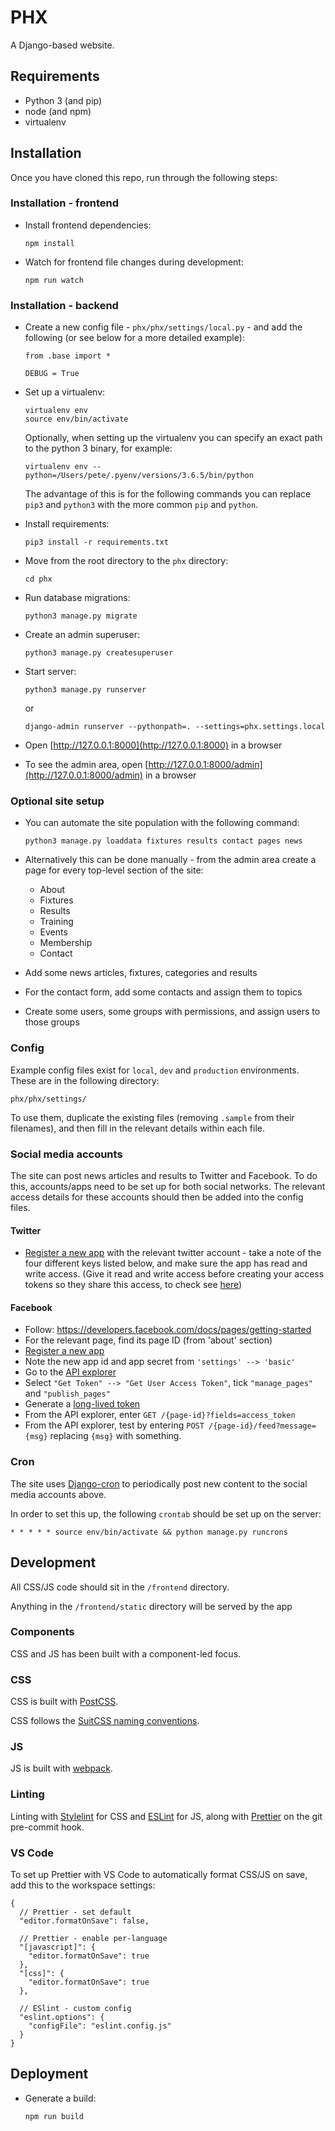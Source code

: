# PHX

A Django-based website.


## Requirements

* Python 3 (and pip)
* node (and npm)
* virtualenv


## Installation

Once you have cloned this repo, run through the following steps:


### Installation - frontend

* Install frontend dependencies:

  ```
  npm install
  ```

* Watch for frontend file changes during development:

  ```
  npm run watch
  ```


### Installation - backend

* Create a new config file - `phx/phx/settings/local.py` - and add the following (or see below for a more detailed example):

  ```
  from .base import *

  DEBUG = True
  ```

* Set up a virtualenv:

  ```
  virtualenv env
  source env/bin/activate
  ```

  Optionally, when setting up the virtualenv you can specify an exact path to the python 3 binary, for example:

  ```
  virtualenv env --python=/Users/pete/.pyenv/versions/3.6.5/bin/python
  ```

  The advantage of this is for the following commands you can replace `pip3` and `python3` with the more common `pip` and `python`.

* Install requirements:

  ```
  pip3 install -r requirements.txt
  ```

* Move from the root directory to the `phx` directory:

  ```
  cd phx
  ```

* Run database migrations:

  ```
  python3 manage.py migrate
  ```

* Create an admin superuser:

  ```
  python3 manage.py createsuperuser
  ```

* Start server:

  ```
  python3 manage.py runserver
  ```

  or

  ```
  django-admin runserver --pythonpath=. --settings=phx.settings.local
  ```

* Open [http://127.0.0.1:8000](http://127.0.0.1:8000) in a browser

* To see the admin area, open [http://127.0.0.1:8000/admin](http://127.0.0.1:8000/admin) in a browser


### Optional site setup

* You can automate the site population with the following command:

  ```
  python3 manage.py loaddata fixtures results contact pages news
  ```

* Alternatively this can be done manually - from the admin area create a page for every top-level section of the site:

  - About
  - Fixtures
  - Results
  - Training
  - Events
  - Membership
  - Contact

* Add some news articles, fixtures, categories and results

* For the contact form, add some contacts and assign them to topics

* Create some users, some groups with permissions, and assign users to those groups


### Config

Example config files exist for `local`, `dev` and `production` environments. These are in the following directory:

```
phx/phx/settings/
```

To use them, duplicate the existing files (removing `.sample` from their filenames), and then fill in the relevant details within each file.



### Social media accounts

The site can post news articles and results to Twitter and Facebook. To do this, accounts/apps need to be set up for both social networks. The relevant access details for these accounts should then be added into the config files.


#### Twitter

* [Register a new app](https://developer.twitter.com/) with the relevant twitter account - take a note of the four different keys listed below, and make sure the app has read and write access. (Give it read and write access before creating your access tokens so they share this access, to check see [here](https://twitter.com/settings/applications))

#### Facebook

 - Follow: https://developers.facebook.com/docs/pages/getting-started
 - For the relevant page, find its page ID (from 'about' section)
 - [Register a new app](https://developers.facebook.com/apps/)
 - Note the new app id and app secret from `'settings' --> 'basic'`
 - Go to the [API explorer](https://developers.facebook.com/tools/explorer/)
 - Select `"Get Token" --> "Get User Access Token"`, tick `"manage_pages"` and `"publish_pages"`
 - Generate a [long-lived token](https://developers.facebook.com/docs/facebook-login/access-tokens/refreshing/#generate-long-lived-token)
 - From the API explorer, enter `GET /{page-id}?fields=access_token`
 - From the API explorer, test by entering `POST /{page-id}/feed?message={msg}` replacing `{msg}` with something.


### Cron

The site uses [Django-cron](http://django-cron.readthedocs.io/) to periodically post new content to the social media accounts above.

In order to set this up, the following `crontab` should be set up on the server:

```
* * * * * source env/bin/activate && python manage.py runcrons

```


## Development

All CSS/JS code should sit in the `/frontend` directory.

Anything in the `/frontend/static` directory will be served by the app


### Components

CSS and JS has been built with a component-led focus.

### CSS

CSS is built with [PostCSS](https://postcss.org/).

CSS follows the [SuitCSS naming conventions](https://github.com/suitcss/suit/blob/master/doc/naming-conventions.md).

### JS

JS is built with [webpack](https://webpack.js.org/).


### Linting

Linting with [Stylelint](https://stylelint.io/) for CSS and [ESLint](https://eslint.org/) for JS, along with [Prettier](https://prettier.io/) on the git pre-commit hook.

### VS Code

To set up Prettier with VS Code to automatically format CSS/JS on save, add this to the workspace settings:

```
{
  // Prettier - set default
  "editor.formatOnSave": false,

  // Prettier - enable per-language
  "[javascript]": {
    "editor.formatOnSave": true
  },
  "[css]": {
    "editor.formatOnSave": true
  },

  // ESlint - custom config
  "eslint.options": {
    "configFile": "eslint.config.js"
  }
}
```

## Deployment

* Generate a build:

  ```
  npm run build
  ```
